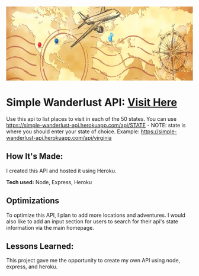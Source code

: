 <p align="center">
  <a href="https://www.codewars.com/users/DunnTheRightWay"><img src="https://github.com/DunnTheRightWay/simple-wanderlust-api/blob/main/travelHeader.jpeg?raw=true" alt="Traveling header" border="0" height="200"></a>
</p>

# Simple Wanderlust API: [Visit Here](https://simple-wanderlust-api.herokuapp.com/)

Use this api to list places to visit in each of the 50 states. You can use https://simple-wanderlust-api.herokuapp.com/api/STATE - NOTE: state is where you should enter your state of choice.
Example: https://simple-wanderlust-api.herokuapp.com/api/virginia

## How It's Made:

I created this API and hosted it using Heroku.

**Tech used:** Node, Express, Heroku


## Optimizations
To optimize this API, I plan to add more locations and adventures. I would also like to add an input section for users to search for their api's state information via the main homepage.

## Lessons Learned:

This project gave me the opportunity to create my own API using node, express, and heroku. 


